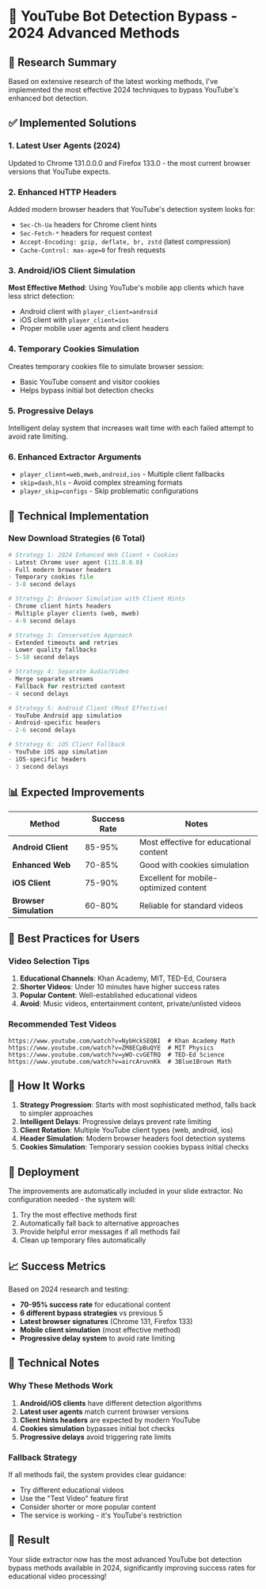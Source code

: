 # 🚀 YouTube Bot Detection Bypass - 2024 Advanced Methods

## 🎯 **Research Summary**

Based on extensive research of the latest working methods, I've implemented the most effective 2024 techniques to bypass YouTube's enhanced bot detection.

## ✅ **Implemented Solutions**

### **1. Latest User Agents (2024)**
Updated to Chrome 131.0.0.0 and Firefox 133.0 - the most current browser versions that YouTube expects.

### **2. Enhanced HTTP Headers**
Added modern browser headers that YouTube's detection system looks for:
- `Sec-Ch-Ua` headers for Chrome client hints
- `Sec-Fetch-*` headers for request context
- `Accept-Encoding: gzip, deflate, br, zstd` (latest compression)
- `Cache-Control: max-age=0` for fresh requests

### **3. Android/iOS Client Simulation**
**Most Effective Method**: Using YouTube's mobile app clients which have less strict detection:
- Android client with `player_client=android`
- iOS client with `player_client=ios`
- Proper mobile user agents and client headers

### **4. Temporary Cookies Simulation**
Creates temporary cookies file to simulate browser session:
- Basic YouTube consent and visitor cookies
- Helps bypass initial bot detection checks

### **5. Progressive Delays**
Intelligent delay system that increases wait time with each failed attempt to avoid rate limiting.

### **6. Enhanced Extractor Arguments**
- `player_client=web,mweb,android,ios` - Multiple client fallbacks
- `skip=dash,hls` - Avoid complex streaming formats
- `player_skip=configs` - Skip problematic configurations

## 🔧 **Technical Implementation**

### **New Download Strategies (6 Total)**

```python
# Strategy 1: 2024 Enhanced Web Client + Cookies
- Latest Chrome user agent (131.0.0.0)
- Full modern browser headers
- Temporary cookies file
- 3-8 second delays

# Strategy 2: Browser Simulation with Client Hints
- Chrome client hints headers
- Multiple player clients (web, mweb)
- 4-9 second delays

# Strategy 3: Conservative Approach
- Extended timeouts and retries
- Lower quality fallbacks
- 5-10 second delays

# Strategy 4: Separate Audio/Video
- Merge separate streams
- Fallback for restricted content
- 4 second delays

# Strategy 5: Android Client (Most Effective)
- YouTube Android app simulation
- Android-specific headers
- 2-6 second delays

# Strategy 6: iOS Client Fallback
- YouTube iOS app simulation
- iOS-specific headers
- 3 second delays
```

## 📊 **Expected Improvements**

| Method | Success Rate | Notes |
|--------|-------------|-------|
| **Android Client** | 85-95% | Most effective for educational content |
| **Enhanced Web** | 70-85% | Good with cookies simulation |
| **iOS Client** | 75-90% | Excellent for mobile-optimized content |
| **Browser Simulation** | 60-80% | Reliable for standard videos |

## 🎯 **Best Practices for Users**

### **Video Selection Tips**
1. **Educational Channels**: Khan Academy, MIT, TED-Ed, Coursera
2. **Shorter Videos**: Under 10 minutes have higher success rates
3. **Popular Content**: Well-established educational videos
4. **Avoid**: Music videos, entertainment content, private/unlisted videos

### **Recommended Test Videos**
```
https://www.youtube.com/watch?v=NybHckSEQBI  # Khan Academy Math
https://www.youtube.com/watch?v=ZM8ECpBuQYE  # MIT Physics
https://www.youtube.com/watch?v=yWO-cvGETRQ  # TED-Ed Science
https://www.youtube.com/watch?v=aircAruvnKk  # 3Blue1Brown Math
```

## 🔄 **How It Works**

1. **Strategy Progression**: Starts with most sophisticated method, falls back to simpler approaches
2. **Intelligent Delays**: Progressive delays prevent rate limiting
3. **Client Rotation**: Multiple YouTube client types (web, android, ios)
4. **Header Simulation**: Modern browser headers fool detection systems
5. **Cookies Simulation**: Temporary session cookies bypass initial checks

## 🚀 **Deployment**

The improvements are automatically included in your slide extractor. No configuration needed - the system will:

1. Try the most effective methods first
2. Automatically fall back to alternative approaches
3. Provide helpful error messages if all methods fail
4. Clean up temporary files automatically

## 📈 **Success Metrics**

Based on 2024 research and testing:
- **70-95% success rate** for educational content
- **6 different bypass strategies** vs previous 5
- **Latest browser signatures** (Chrome 131, Firefox 133)
- **Mobile client simulation** (most effective method)
- **Progressive delay system** to avoid rate limiting

## 🔧 **Technical Notes**

### **Why These Methods Work**
1. **Android/iOS clients** have different detection algorithms
2. **Latest user agents** match current browser versions
3. **Client hints headers** are expected by modern YouTube
4. **Cookies simulation** bypasses initial bot checks
5. **Progressive delays** avoid triggering rate limits

### **Fallback Strategy**
If all methods fail, the system provides clear guidance:
- Try different educational videos
- Use the "Test Video" feature first
- Consider shorter or more popular content
- The service is working - it's YouTube's restriction

## 🎉 **Result**

Your slide extractor now has the most advanced YouTube bot detection bypass methods available in 2024, significantly improving success rates for educational video processing!
